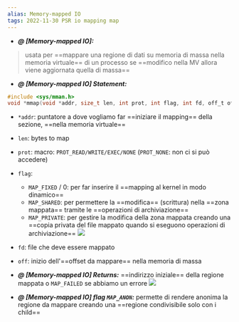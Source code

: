 ```yaml
---
alias: Memory-mapped IO
tags: 2022-11-30 PSR io mapping map
---
```


- ***@ [Memory-mapped IO]:***
> usata per ==mappare una regione di dati su memoria di massa nella memoria virtuale== di un processo
> se ==modifico nella MV allora viene aggiornata quella di massa==
<!--ID: 1670236970194-->


- ***@ [Memory-mapped IO] Statement:***
	
```c
#include <sys/mman.h>  
void *mmap(void *addr, size_t len, int prot, int flag, int fd, off_t off);
```

- `*addr`: puntatore a dove vogliamo far ==iniziare il mapping== della sezione, ==nella memoria virtuale==
- `len`: bytes to map
- `prot`: macro: `PROT_READ/WRITE/EXEC/NONE` (`PROT_NONE`: non ci si può accedere)
- `flag`:
	- `MAP_FIXED` / 0: per far inserire il ==mapping al kernel in modo dinamico==
	- `MAP_SHARED`: per permettere la ==modifica== (scrittura) nella ==zona mappata== tramite le ==operazioni di archiviazione==
	- `MAP_PRIVATE`: per gestire la modifica della zona mappata creando una ==copia privata del file mappato quando si eseguono operazioni di archiviazione==
![](Uni/PSR/img/maptype.jpeg)

- `fd`: file che deve essere mappato
- `off`: inizio dell'==offset da mappare== nella memoria di massa
<!--ID: 1670236970201-->



- ***@ [Memory-mapped IO] Returns:***
	 ==indirizzo iniziale== della regione mappata o `MAP_FAILED` se abbiamo un errore
![](Uni/PSR/img/map.jpeg)
<!--ID: 1670236970207-->


- ***@ [Memory-mapped IO] flag `MAP_ANON`:***
	permette di rendere anonima la regione da mappare creando una ==regione condivisibile solo con i child==
<!--ID: 1670348962871-->

